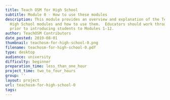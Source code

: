 ```yaml
---
title: Teach OSM for High School
subtitle: Module 0 - How to use these modules
description: This module provides an overview and explanation of the TeachOSM for
  High School modules and how to use them.  Educators should work through this module
  prior to introducing students to Modules 1-12.
author: TeachOSM Contributors
date_posted: 2019-08-01
thumbnail: teachosm-for-high-school-0.png
filename: teachosm-for-high-school-0.pdf
type: desktop
audience: university
difficulty: beginner
preparation_time: less_than_one_hour
project_time: two_to_four_hours
group: ''
layout: project
url: teachosm-for-high-school-0
tags:
---
```

